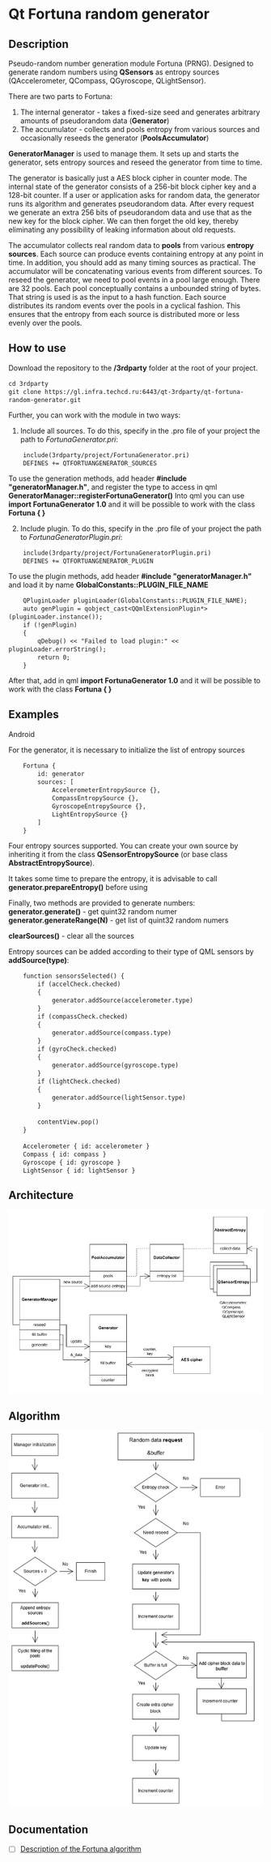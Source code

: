 # Qt Fortuna random generator



## Description

Pseudo-random number generation module Fortuna (PRNG). Designed to generate random numbers using **QSensors** as entropy sources (QAccelerometer, QCompass, QGyroscope, QLightSensor).

There are two parts to Fortuna:
1) The internal generator - takes a fixed-size seed
and generates arbitrary amounts of pseudorandom data (**Generator**)
2) The accumulator - collects and pools entropy from various sources and occasionally reseeds the
generator (**PoolsAccumulator**)

**GeneratorManager** is used to manage them. It sets up and starts the generator, sets entropy sources and reseed the generator from time to time.

The generator is basically just a AES block cipher in counter mode. The internal state of the generator consists of a 256-bit block cipher key and a 128-bit counter. If a user or application asks for random data, the generator runs its algorithm and generates pseudorandom data.
After every request we generate an extra 256 bits of pseudorandom data and use that as the new key for the block cipher.
We can then forget the old key, thereby eliminating any possibility of leaking information about old requests.

The accumulator collects real random data to **pools** from various **entropy sources**.
Each source can produce events containing entropy at any point in time. In addition, you should add as many timing sources as practical. The accumulator will be concatenating various events from different sources.
To reseed the generator, we need to pool events in a pool large enough. There are 32 pools. Each pool conceptually contains a unbounded string of bytes. That string is used is as the input to a hash function. Each source distributes its random events over the pools in a cyclical fashion. This ensures that the entropy from each source is distributed more or less evenly over the pools.


## How to use

Download the repository to the **/3rdparty** folder at the root of your project.

```
cd 3rdparty
git clone https://gl.infra.techcd.ru:6443/qt-3rdparty/qt-fortuna-random-generator.git

```

Further, you can work with the module in two ways:
1) Include all sources. To do this, specify in the .pro file of your project the path to _FortunaGenerator.pri_:
```
    include(3rdparty/project/FortunaGenerator.pri)
    DEFINES += QTFORTUANGENERATOR_SOURCES

```
To use the generation methods, add header **#include "generatorManager.h"**, and register the type to access in qml **GeneratorManager::registerFortunaGenerator()**
Into qml you can use **import FortunaGenerator 1.0** and it will be possible to work with the class **Fortuna { }**

2) Include plugin. To do this, specify in the .pro file of your project the path to _FortunaGeneratorPlugin.pri_:
```
    include(3rdparty/project/FortunaGeneratorPlugin.pri)
    DEFINES += QTFORTUANGENERATOR_PLUGIN

```
To use the plugin methods, add header **#include "generatorManager.h"** and load it by name **GlobalConstants::PLUGIN_FILE_NAME**
```
    QPluginLoader pluginLoader(GlobalConstants::PLUGIN_FILE_NAME);
    auto genPlugin = qobject_cast<QQmlExtensionPlugin*>(pluginLoader.instance());
    if (!genPlugin)
    {
        qDebug() << "Failed to load plugin:" << pluginLoader.errorString();
        return 0;
    }

```
After that, add in qml **import FortunaGenerator 1.0** and it will be possible to work with the class **Fortuna { }**

## Examples

Android

For the generator, it is necessary to initialize the list of entropy sources
```
    Fortuna {
        id: generator
        sources: [
            AccelerometerEntropySource {},
            CompassEntropySource {},
            GyroscopeEntropySource {},
            LightEntropySource {}
        ]
    }
```
Four entropy sources supported. You can create your own source by inheriting it from the class **QSensorEntropySource** (or base class **AbstractEntropySource**).

It takes some time to prepare the entropy, it is advisable to call **generator.prepareEntropy()** before using

Finally, two methods are provided to generate numbers:
**generator.generate()** - get quint32 random numer
**generator.generateRange(N)** - get list of quint32 random numers

**clearSources()** - clear all the sources

Entropy sources can be added according to their type of QML sensors by **addSource(type)**:
```
    function sensorsSelected() {
        if (accelCheck.checked)
        {
            generator.addSource(accelerometer.type)
        }
        if (compassCheck.checked)
        {
            generator.addSource(compass.type)
        }
        if (gyroCheck.checked)
        {
            generator.addSource(gyroscope.type)
        }
        if (lightCheck.checked)
        {
            generator.addSource(lightSensor.type)
        }

        contentView.pop()
    }

    Accelerometer { id: accelerometer }
    Compass { id: compass }
    Gyroscope { id: gyroscope }
    LightSensor { id: lightSensor }
```

## Architecture
![Architecture](https://github.com/BitcoinOXapp/qt-fortuna-random-generator/blob/main/docs/Fortuna_architecture.png)
## Algorithm
![Algorithm](https://github.com/BitcoinOXapp/qt-fortuna-random-generator/blob/main/docs/Fortuna_algorithm.png)

## Documentation

- [ ] [Description of the Fortuna algorithm](https://www.schneier.com/wp-content/uploads/2015/12/fortuna.pdf)

